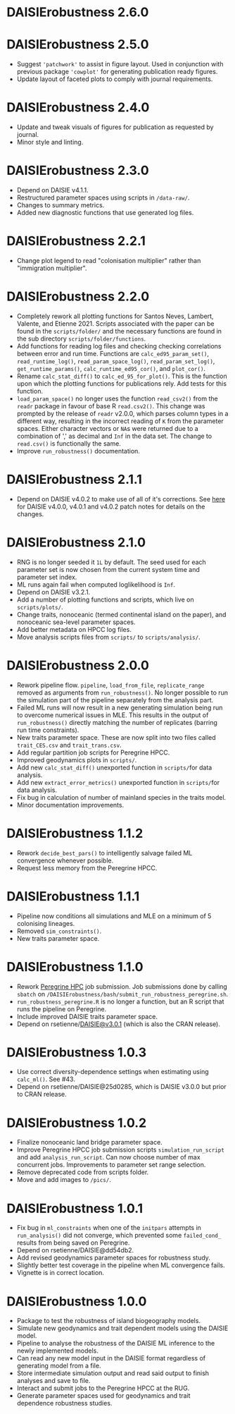 # DAISIErobustness 2.6.0

# DAISIErobustness 2.5.0

* Suggest `'patchwork'` to assist in figure layout. Used in conjunction with
previous package `'cowplot'` for generating publication ready figures.
* Update layout of faceted plots to comply with journal requirements.

# DAISIErobustness 2.4.0

* Update and tweak visuals of figures for publication as requested by journal.
* Minor style and linting.

# DAISIErobustness 2.3.0

* Depend on DAISIE v4.1.1.
* Restructured parameter spaces using scripts in `/data-raw/`.
* Changes to summary metrics.
* Added new diagnostic functions that use generated log files.

# DAISIErobustness 2.2.1

* Change plot legend to read "colonisation multiplier" rather than "immigration multiplier".

# DAISIErobustness 2.2.0

* Completely rework all plotting functions for Santos Neves, Lambert, Valente, and Etienne  2021. Scripts associated with the paper can be found in the `scripts/folder/` and the necessary functions are found in the sub directory `scripts/folder/functions`.
* Add functions for reading log files and checking checking correlations between error and run time. Functions are `calc_ed95_param_set()`, `read_runtime_log()`, `read_param_space_log()`, `read_param_set_log()`, `get_runtime_params()`, `calc_runtime_ed95_cor()`, and `plot_cor()`.
* Rename `calc_stat_diff()` to `calc_ed_95_for_plot()`. This is the function upon which
the plotting functions for publications rely. Add tests for this function.
* `load_param_space()` no longer uses the function `read_csv2()` from the `readr` package in favour of base R `read.csv2()`. This change was prompted by the release of `readr` v2.0.0, which parses column types in a different way, resulting in the incorrect reading of `K` from the parameter spaces. Either character vectors or `NA`s were returned due to a combination of ',' as decimal and `Inf` in the data set. The change to `read.csv()` is functionally the same.
* Improve `run_robustness()` documentation.


# DAISIErobustness 2.1.1

* Depend on DAISIE v4.0.2 to make use of all of it's corrections. See [here](https://github.com/rsetienne/DAISIE/blob/master/NEWS.md#daisie-402) for  DAISIE v4.0.0, v4.0.1 and v4.0.2 patch notes for details on the changes.

# DAISIErobustness 2.1.0

* RNG is no longer seeded it `1L` by default. The seed used for each parameter set is now chosen from the current system time and parameter set index.
* ML runs again fail when computed loglikelihood is `Inf`.
* Depend on DAISIE v3.2.1.
* Add a number of plotting functions and scripts, which live on `scripts/plots/`.
* Change traits, nonoceanic (termed continental island on the paper), and nonoceanic sea-level parameter spaces.
* Add better metadata on HPCC log files.
* Move analysis scripts files from `scripts/` to `scripts/analysis/`.

# DAISIErobustness 2.0.0

* Rework pipeline flow. `pipeline`, `load_from_file`, `replicate_range` removed as arguments from `run_robustness()`. No longer possible to run the simulation part of the pipeline separately from the analysis part.
* Failed ML runs will now result in a new generating simulation being run to overcome numerical issues in MLE. This results in the output of `run_robustness()` directly matching the number of replicates (barring run time constraints).
* New traits parameter space. These are now split into two files called `trait_CES.csv` and `trait_trans.csv`.
* Add regular partition job scripts for Peregrine HPCC.
* Improved geodynamics plots in `scripts/`.
* Add new `calc_stat_diff()` unexported function in `scripts/`for data analysis.
* Add new `extract_error_metrics()` unexported function in `scripts/`for data analysis.
* Fix bug in calculation of number of mainland species in the traits model.
* Minor documentation improvements.

# DAISIErobustness 1.1.2

* Rework `decide_best_pars()` to intelligently salvage failed ML convergence whenever possible.
* Request less memory from the Peregrine HPCC.

# DAISIErobustness 1.1.1

* Pipeline now conditions all simulations and MLE on a minimum of 5 colonising
lineages.
* Removed `sim_constraints()`.
* New traits parameter space.

# DAISIErobustness 1.1.0

* Rework [Peregrine HPC](https://www.rug.nl/society-business/centre-for-information-technology/research/services/hpc/facilities/peregrine-hpc-cluster?lang=en) job submission. Job submissions done by calling `sbatch`
on `/DAISIErobustness/bash/submit_run_robustness_peregrine.sh`.
* `run_robustness_peregrine.R` is no longer a function, but an R script that
runs the pipeline on Peregrine.
* Include improved DAISIE traits parameter space.
* Depend on rsetienne/DAISIE@v3.0.1 (which is also the CRAN release).

# DAISIErobustness 1.0.3

* Use correct diversity-dependence settings when estimating using `calc_ml()`.
See #43.
* Depend on rsetienne/DAISIE@25d0285, which is DAISIE v3.0.0 but prior to CRAN
release.

# DAISIErobustness 1.0.2

* Finalize nonoceanic land bridge parameter space.
* Improve Peregrine HPCC job submission scripts `simulation_run_script` and add 
`analysis_run_script`. Can now choose number of max concurrent jobs. 
Improvements to parameter set range selection.
* Remove deprecated code from scripts folder.
* Move and add images to `/pics/`.

# DAISIErobustness 1.0.1

* Fix bug in `ml_constraints` when one of the `initpars` attempts in 
`run_analysis()` did not converge, which prevented some `failed_cond_` results 
from being saved on Peregrine.
* Depend on rsetienne/DAISIE@dd54db2.
* Add revised geodynamics parameter spaces for robustness study.
* Slightly better test coverage in the pipeline when ML convergence fails.
* Vignette is in correct location.

# DAISIErobustness 1.0.0

* Package to test the robustness of island biogeography models.
* Simulate new geodynamics and trait dependent models using the
DAISIE model.
* Pipeline to analyse the robustness of the DAISIE ML inference to the newly 
implemented models.
* Can read any new model input in the DAISIE format regardless of generating 
model from a file.
* Store intermediate simulation output and read said output to finish analyses
and save to file.
* Interact and submit jobs to the Peregrine HPCC at the RUG.
* Generate parameter spaces used for geodynamics and trait dependence robustness
studies.
